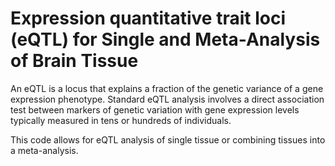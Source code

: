 # Expression quantitative trait loci (eQTL) for Single and Meta-Analysis of Brain Tissue 
      
An eQTL is a locus that explains a fraction of the genetic variance of a gene expression phenotype. Standard eQTL analysis involves a direct association test between markers of genetic variation with gene expression levels typically measured in tens or hundreds of individuals.          
    
This code allows for eQTL analysis of single tissue or combining tissues into a meta-analysis.                       
  
  
     
 
 
 
 
